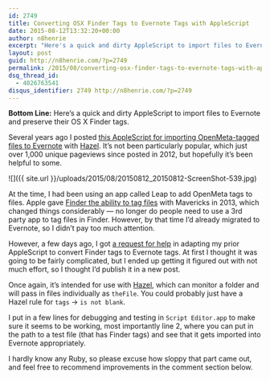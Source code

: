 ```yaml
---
id: 2749
title: Converting OSX Finder Tags to Evernote Tags with AppleScript
date: 2015-08-12T13:32:20+00:00
author: n8henrie
excerpt: "Here's a quick and dirty AppleScript to import files to Evernote and preserve their OS X Finder tags."
layout: post
guid: http://n8henrie.com/?p=2749
permalink: /2015/08/converting-osx-finder-tags-to-evernote-tags-with-applescript/
dsq_thread_id:
  - 4026763541
disqus_identifier: 2749 http://n8henrie.com/?p=2749
---
```

**Bottom Line:** Here’s a quick and dirty AppleScript to import files to Evernote and preserve their OS X Finder tags.<!--more-->

Several years ago I posted [this AppleScript for importing OpenMeta-tagged files to Evernote](http://n8henrie.com/2012/06/converting-openmeta-tags-to-evernote) with <a href="http://www.noodlesoft.com/hazel.php" target="_blank" title="Noodlesoft - Hazel">Hazel</a>. It’s not been particularly popular, which just over 1,000 unique pageviews since posted in 2012, but hopefully it’s been helpful to some.


![]({{ site.url }}/uploads/2015/08/20150812_20150812-ScreenShot-539.jpg)

At the time, I had been using an app called Leap to add OpenMeta tags to files. Apple gave <a href="https://support.apple.com/en-us/HT202754" target="_blank">Finder the ability to tag files</a> with Mavericks in 2013, which changed things considerably — no longer do people need to use a 3rd party app to tag files in Finder. However, by that time I’d already migrated to Evernote, so I didn’t pay too much attention.

However, a few days ago, I got [a request for help](http://n8henrie.com/2012/06/converting-openmeta-tags-to-evernote/#comment-2184494834) in adapting my prior AppleScript to convert Finder tags to Evernote tags. At first I thought it was going to be fairly complicated, but I ended up getting it figured out with not much effort, so I thought I’d publish it in a new post.

Once again, it’s intended for use with <a href="http://www.noodlesoft.com/hazel.php" target="_blank" title="Noodlesoft - Hazel">Hazel</a>, which can monitor a folder and will pass in files individually as `theFile`. You could probably just have a Hazel rule for `tags` -> `is not blank`.

I put in a few lines for debugging and testing in `Script Editor.app` to make sure it seems to be working, most importantly line 2, where you can put in the path to a test file (that has Finder tags) and see that it gets imported into Evernote appropriately.

I hardly know any Ruby, so please excuse how sloppy that part came out, and feel free to recommend improvements in the comment section below.
